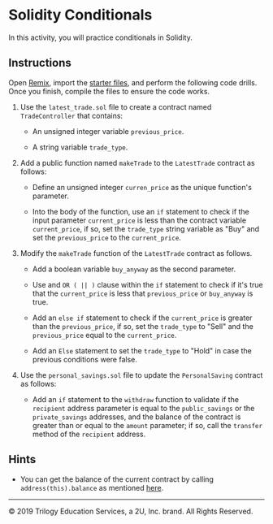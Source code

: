 # Solidity Conditionals

In this activity, you will practice conditionals in Solidity.

## Instructions

Open [Remix](http://remix.ethereum.org/), import the [starter files](Unsolved/), and perform the following code drills. Once you finish, compile the files to ensure the code works.

1. Use the `latest_trade.sol` file to create a contract named `TradeController` that contains:

    * An unsigned integer variable `previous_price`.

    * A string variable `trade_type`.

2. Add a public function named `makeTrade` to the `LatestTrade` contract as follows:

    * Define an unsigned integer `curren_price` as the unique function's parameter.

    * Into the body of the function, use an `if` statement to check if the input parameter `current_price` is less than the contract variable `current_price`, if so, set the `trade_type` string variable as "Buy" and set the `previous_price` to the `current_price`.

3. Modify the `makeTrade` function of the `LatestTrade` contract as follows.

    * Add a boolean variable `buy_anyway` as the second parameter.

    * Use and `OR ( || )` clause within the `if` statement to check if it's true that the `current_price` is less that `previous_price` or `buy_anyway` is true.

    * Add an `else if` statement to check if the `current_price` is greater than the `previous_price`, if so, set the `trade_type` to "Sell" and the `previous_price` equal to the `current_price`.

    * Add an `Else` statement to set the `trade_type` to "Hold" in case the previous conditions were false.

4. Use the `personal_savings.sol` file to update the `PersonalSaving` contract as follows:

    * Add an `if` statement to the `withdraw` function to validate if the `recipient` address parameter is equal to the `public_savings` or the `private_savings` addresses, and the balance of the contract is greater than or equal to the `amount` parameter; if so, call the `transfer` method of the `recipient` address.

## Hints

* You can get the balance of the current contract by calling `address(this).balance` as mentioned [here](https://ethereum.stackexchange.com/a/21449).

---
© 2019 Trilogy Education Services, a 2U, Inc. brand. All Rights Reserved.
